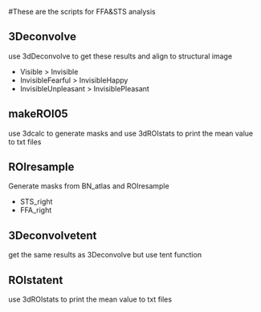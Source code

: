 #These are the scripts for FFA&STS analysis
## 3Deconvolve
use 3dDeconvolve to get these results and align to structural image
* Visible > Invisible
* InvisibleFearful > InvisibleHappy
* InvisibleUnpleasant > InvisiblePleasant
## makeROI05
use 3dcalc to generate masks and use 3dROIstats to print the mean value to txt files

## ROIresample
Generate masks from BN_atlas and ROIresample
* STS_right
* FFA_right

## 3Deconvolvetent
get the same results as 3Deconvolve but use tent function

## ROIstatent
use 3dROIstats to print the mean value to txt files
